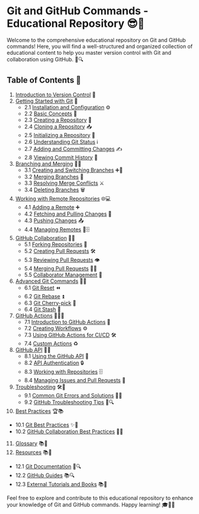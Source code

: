 # Git and GitHub Commands - Educational Repository 😎🚀

Welcome to the comprehensive educational repository on Git and GitHub commands! Here, you will find a well-structured and organized collection of educational content to help you master version control with Git and collaboration using GitHub. 📘🔍

## Table of Contents 📑

1. [Introduction to Version Control](#introduction-to-version-control) 🌱
2. [Getting Started with Git](#getting-started-with-git) 🚀
   - 2.1 [Installation and Configuration](#installation-and-configuration) ⚙️
   - 2.2 [Basic Concepts](#basic-concepts) 🧭
   - 2.3 [Creating a Repository](#creating-a-repository) 📁
   - 2.4 [Cloning a Repository](#cloning-a-repository) 📥
   - 2.5 [Initializing a Repository](#initializing-a-repository) 🚀
   - 2.6 [Understanding Git Status](#understanding-git-status) ℹ️
   - 2.7 [Adding and Committing Changes](#adding-and-committing-changes) ✍️
   - 2.8 [Viewing Commit History](#viewing-commit-history) 📜
3. [Branching and Merging](#branching-and-merging) 🌿🔀
   - 3.1 [Creating and Switching Branches](#creating-and-switching-branches) ➕🔄
   - 3.2 [Merging Branches](#merging-branches) 🤝
   - 3.3 [Resolving Merge Conflicts](#resolving-merge-conflicts) ⚔️
   - 3.4 [Deleting Branches](#deleting-branches) 🗑️
4. [Working with Remote Repositories](#working-with-remote-repositories) 🌐💻
   - 4.1 [Adding a Remote](#adding-a-remote) ➕
   - 4.2 [Fetching and Pulling Changes](#fetching-and-pulling-changes) 🔄
   - 4.3 [Pushing Changes](#pushing-changes) 📤
   - 4.4 [Managing Remotes](#managing-remotes) 🔄🗄️
5. [GitHub Collaboration](#github-collaboration) 🤝🚀
   - 5.1 [Forking Repositories](#forking-repositories) 🍴
   - 5.2 [Creating Pull Requests](#creating-pull-requests) 🛠️
   - 5.3 [Reviewing Pull Requests](#reviewing-pull-requests) 👁️
   - 5.4 [Merging Pull Requests](#merging-pull-requests) 🤝🔀
   - 5.5 [Collaborator Management](#collaborator-management) 👥
6. [Advanced Git Commands](#advanced-git-commands) 🔧💡
   - 6.1 [Git Reset](#git-reset) ⏪
   - 6.2 [Git Rebase](#git-rebase) ⏫
   - 6.3 [Git Cherry-pick](#git-cherry-pick) 🍒
   - 6.4 [Git Stash](#git-stash) 🎒
7. [GitHub Actions](#github-actions) 🏃‍♀️🔧
   - 7.1 [Introduction to GitHub Actions](#introduction-to-github-actions) 🏁
   - 7.2 [Creating Workflows](#creating-workflows) ⚙️
   - 7.3 [Using GitHub Actions for CI/CD](#using-github-actions-for-cicd) 🛠️
   - 7.4 [Custom Actions](#custom-actions) ♻️
8. [GitHub API](#github-api) 🤖🌐
   - 8.1 [Using the GitHub API](#using-the-github-api) 📡
   - 8.2 [API Authentication](#api-authentication) 🔒
   - 8.3 [Working with Repositories](#working-with-repositories) 🗄️
   - 8.4 [Managing Issues and Pull Requests](#managing-issues-and-pull-requests) 📝
9. [Troubleshooting](#troubleshooting) 🛠️🚨
   - 9.1 [Common Git Errors and Solutions](#common-git-errors-and-solutions) 🚫🐛
   - 9.2 [GitHub Troubleshooting Tips](#github-troubleshooting-tips) 🚨🔍
10. [Best Practices](#best-practices) 🏆📚
   - 10.1 [Git Best Practices](#git-best-practices) ✨📜
   - 10.2 [GitHub Collaboration Best Practices](#github-collaboration-best-practices) 🤝✨
11. [Glossary](#glossary) 📚📖
12. [Resources](#resources) 📚🔗
   - 12.1 [Git Documentation](#git-documentation) 📖🔍
   - 12.2 [GitHub Guides](#github-guides) 📚🔍
   - 12.3 [External Tutorials and Books](#external-tutorials-and-books) 📚🔗

Feel free to explore and contribute to this educational repository to enhance your knowledge of Git and GitHub commands. Happy learning! 🎓👩‍💻
